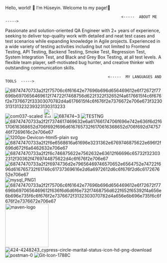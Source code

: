 Hello, world! 👋 I’m Hüseyin. Welcome to my page!🎉
 
 
                                                        <-----  ABOUT ME  ----->
Passionate and solution-oriented QA Engineer with 2+ years of experience, seeking to deliver top-quality work with detailed and neat test cases and test 
scenarios while expanding knowledge in Agile projects. 
Experienced in a wide variety of testing activities including but not limited to Frontend Testing, API Testing, Backend Testing, Smoke Test, Regression Test, System Integration Test, and Black and Grey Box Testing,
at all test levels. A flexible team player, self-motivated bug hunter, and creative thinker with outstanding communication skills.

                                                  <-----  MY LANGUAGES AND TOOLS  ----->

 ![68747470733a2f2f75706c6f61642e77696b696d656469612e6f72672f77696b6970656469612f74722f7468756d622f322f32652f4a6176615f4c6f676f2e7376672f33303070782d4a6176615f4c6f676f2e7376672e706e673f3230313131323239323130313233](https://user-images.githubusercontent.com/115991372/229299482-39849ca0-06d9-4ebf-b04c-e12b6011744b.png)
 ![com037-scaled](https://user-images.githubusercontent.com/115991372/229300389-2bbc6a61-235f-403f-bd13-7099a75e62af.jpg)
 <img width="28" alt="Selenium_Logo-1" src="https://user-images.githubusercontent.com/115991372/229301139-92c8f66f-a718-4e75-a887-54fbc47a8c13.png">
![687474~3](https://user-images.githubusercontent.com/115991372/229301211-708b909a-4f1e-44dd-8a59-907059a1497c.PNG)
![TESTNG](https://user-images.githubusercontent.com/115991372/229301275-b8f33a83-fe5e-4b48-b83e-aa0ed55f4f00.png)
![68747470733a2f2f7374617469632e6a61766174706f696e742e636f6d2f6170616368652d706f692f696d616765732f6170616368652d706f692d7475746f7269616c2e706e67](https://user-images.githubusercontent.com/115991372/229301485-2973fe36-8ad2-4a73-880f-2589a989f613.png)
![1200px-Devicon-html5-plain svg](https://user-images.githubusercontent.com/115991372/229301506-4bed9b9f-bb56-4ff1-b830-963973849a1a.png)
![68747470733a2f2f6e6568616a61696e3231362e6769746875622e696f2f696d672f6a6462632e706e67](https://user-images.githubusercontent.com/115991372/229301526-af16efbc-97ab-4a28-bb7e-a0c837163296.png)
![68747470733a2f2f6c746875622e7562632e63612f66696c65732f323032312f30362f4769744875622d4c6f676f2e706e67](https://user-images.githubusercontent.com/115991372/229301538-0cd436eb-05d2-41cc-b56b-d92c2c2debf5.png)
![68747470733a2f2f6974736d2e79656469746570652e6564752e74722f696d616765732f61746c61737369616e2d6a6972612d6c6f676f2d6c617267652e706e67](https://user-images.githubusercontent.com/115991372/229301562-0d8f16ad-47ce-45ee-9df7-2d8051814f79.png)
 ![mysql_PNG1](https://user-images.githubusercontent.com/115991372/229301609-21d3f508-d78c-4b62-a5e2-40c2355dc434.png)
![68747470733a2f2f75706c6f61642e77696b696d656469612e6f72672f77696b6970656469612f636f6d6d6f6e732f7468756d622f652f65392f4a656e6b696e735f6c6f676f2e7376672f3132303070782d4a656e6b696e735f6c6f676f2e7376672e706e67](https://user-images.githubusercontent.com/115991372/229301739-60eaed7e-ce1b-460f-87d5-d0ccbc88b283.png)
<img width="139" alt="maven-logo" src="https://user-images.githubusercontent.com/115991372/229301989-2978cb2d-0680-4224-8d36-8d4a83da718b.png">
![424-4248243_cypress-circle-marital-status-icon-hd-png-download](https://user-images.githubusercontent.com/115991372/229302043-5e848f11-24aa-4128-9ac5-f9ccb6ffe4fd.png)
![postman-0](https://user-images.githubusercontent.com/115991372/229302191-81ebf494-38a8-4318-abcf-22333e262a47.jpg)
![Git-Icon-1788C](https://user-images.githubusercontent.com/115991372/229302265-d1daf8e8-5755-4dec-a62c-5337ae8f36b0.png)


